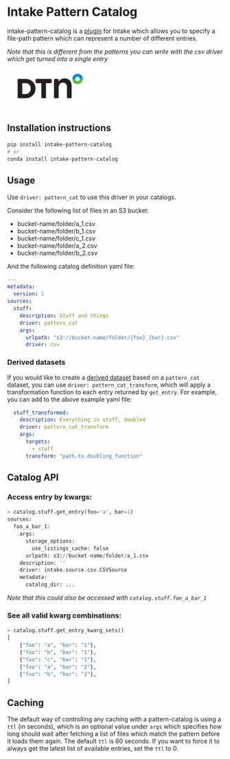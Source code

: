 # Intake Pattern Catalog

intake-pattern-catalog is a [plugin](https://intake.readthedocs.io/en/latest/plugin-directory.html) for Intake
which allows you to specify a file-path pattern which can represent a number of different entries.

_Note that this is different from the patterns you can write with the csv driver which get turned into a single entry_

<img src="dtn.png" alt="dtn logo" style="width:200px;"/>

## Installation instructions

```bash
pip install intake-pattern-catalog
# or
conda install intake-pattern-catalog
```

## Usage

Use `driver: pattern_cat` to use this driver in your catalogs.

Consider the following list of files in an S3 bucket:

* bucket-name/folder/a_1.csv
* bucket-name/folder/b_1.csv
* bucket-name/folder/c_1.csv
* bucket-name/folder/a_2.csv
* bucket-name/folder/b_2.csv

And the following catalog definition yaml file:
```yaml
---
metadata:
  version: 1
sources:
  stuff:
    description: Stuff and things
    driver: pattern_cat
    args:
      urlpath: "s3://bucket-name/folder/{foo}_{bar}.csv"
      driver: csv
```

### Derived datasets

If you would like to create a
[derived dataset](https://intake.readthedocs.io/en/latest/transforms.html) based on a
`pattern_cat` dataset, you can use `driver: pattern_cat_transform`, which will apply
a transformation function to each entry returned by `get_entry`. For example, you can
add to the above example yaml file:
```yaml
  stuff_transformed:
    description: Everything in stuff, doubled
    driver: pattern_cat_transform
    args:
      targets:
        - stuff
      transform: "path.to.doubling_function"
```

## Catalog API

### Access entry by kwargs:
```python
> catalog.stuff.get_entry(foo='a', bar=1)
sources:
  foo_a_bar_1:
    args:
      storage_options:
        use_listings_cache: false
      urlpath: s3://bucket-name/folder/a_1.csv
    description: ''
    driver: intake.source.csv.CSVSource
    metadata:
      catalog_dir: ...
```
_Note that this could also be accessed with `catalog.stuff.foo_a_bar_1`_

### See all valid kwarg combinations:
```python
> catalog.stuff.get_entry_kwarg_sets()
[
    {"foo": "a", "bar": "1"},
    {"foo": "b", "bar": "1"},
    {"foo": "c", "bar": "1"},
    {"foo": "a", "bar": "2"},
    {"foo": "b", "bar": "2"},
]
```

## Caching

The default way of controlling any caching with a pattern-catalog is using a `ttl` (in seconds),
which is an optional value under `args` which specifies how long should wait after fetching a list of files
which match the pattern before it loads them again. The default `ttl` is 60 seconds.
If you want to force it to always get the latest list of available entries, set the `ttl` to 0.